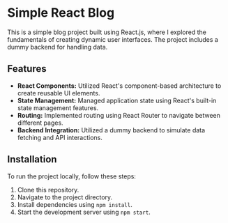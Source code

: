 # Simple React Blog

This is a simple blog project built using React.js, where I explored the fundamentals of creating dynamic user interfaces. The project includes a dummy backend for handling data.

## Features

- **React Components:** Utilized React's component-based architecture to create reusable UI elements.
- **State Management:** Managed application state using React's built-in state management features.
- **Routing:** Implemented routing using React Router to navigate between different pages.
- **Backend Integration:** Utilized a dummy backend to simulate data fetching and API interactions.

## Installation

To run the project locally, follow these steps:

1. Clone this repository.
2. Navigate to the project directory.
3. Install dependencies using `npm install`.
4. Start the development server using `npm start`.

